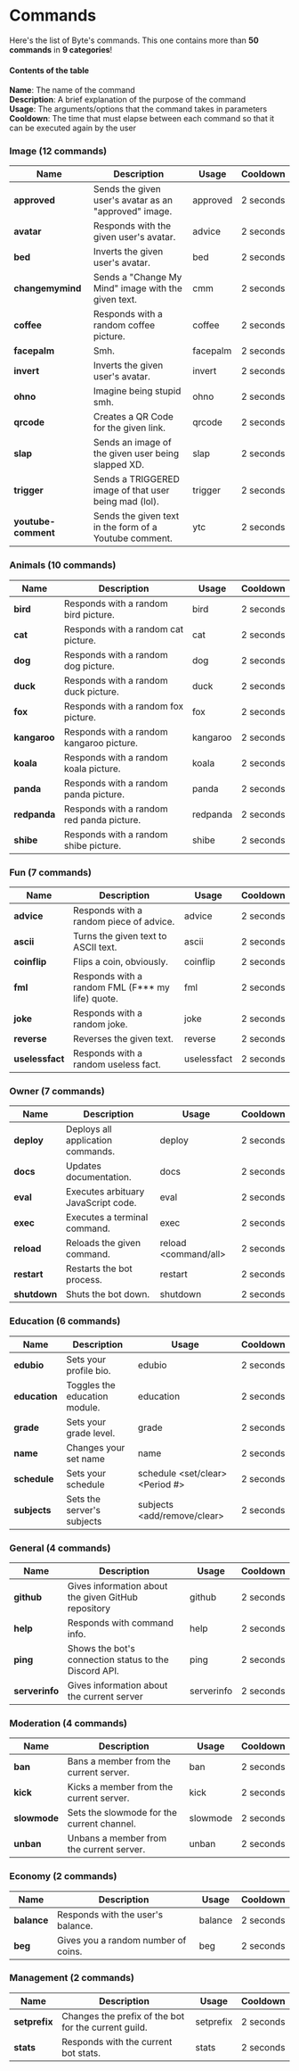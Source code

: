 # Commands  
Here's the list of Byte's commands. This one contains more than **50 commands** in **9 categories**!  

#### Contents of the table  
**Name**: The name of the command  
**Description**: A brief explanation of the purpose of the command  
**Usage**: The arguments/options that the command takes in parameters  
**Cooldown**: The time that must elapse between each command so that it can be executed again by the user

### Image (12 commands)

| Name                | Description                                            | Usage           | Cooldown  |
| ------------------- | ------------------------------------------------------ | --------------- | --------- |
| **approved**        | Sends the given user's avatar as an "approved" image.  | approved <User> | 2 seconds |
| **avatar**          | Responds with the given user's avatar.                 | advice <User>   | 2 seconds |
| **bed**             | Inverts the given user's avatar.                       | bed <User>      | 2 seconds |
| **changemymind**    | Sends a "Change My Mind" image with the given text.    | cmm <Text>      | 2 seconds |
| **coffee**          | Responds with a random coffee picture.                 | coffee          | 2 seconds |
| **facepalm**        | Smh.                                                   | facepalm <User> | 2 seconds |
| **invert**          | Inverts the given user's avatar.                       | invert <User>   | 2 seconds |
| **ohno**            | Imagine being stupid smh.                              | ohno <Text>     | 2 seconds |
| **qrcode**          | Creates a QR Code for the given link.                  | qrcode          | 2 seconds |
| **slap**            | Sends an image of the given user being slapped XD.     | slap <User>     | 2 seconds |
| **trigger**         | Sends a TRIGGERED image of that user being mad (lol).  | trigger <User>  | 2 seconds |
| **youtube-comment** | Sends the given text in the form of a Youtube comment. | ytc <Text>      | 2 seconds |

### Animals (10 commands)

| Name         | Description                               | Usage    | Cooldown  |
| ------------ | ----------------------------------------- | -------- | --------- |
| **bird**     | Responds with a random bird picture.      | bird     | 2 seconds |
| **cat**      | Responds with a random cat picture.       | cat      | 2 seconds |
| **dog**      | Responds with a random dog picture.       | dog      | 2 seconds |
| **duck**     | Responds with a random duck picture.      | duck     | 2 seconds |
| **fox**      | Responds with a random fox picture.       | fox      | 2 seconds |
| **kangaroo** | Responds with a random kangaroo picture.  | kangaroo | 2 seconds |
| **koala**    | Responds with a random koala picture.     | koala    | 2 seconds |
| **panda**    | Responds with a random panda picture.     | panda    | 2 seconds |
| **redpanda** | Responds with a random red panda picture. | redpanda | 2 seconds |
| **shibe**    | Responds with a random shibe picture.     | shibe    | 2 seconds |

### Fun (7 commands)

| Name            | Description                                      | Usage          | Cooldown  |
| --------------- | ------------------------------------------------ | -------------- | --------- |
| **advice**      | Responds with a random piece of advice.          | advice         | 2 seconds |
| **ascii**       | Turns the given text to ASCII text.              | ascii <text>   | 2 seconds |
| **coinflip**    | Flips a coin, obviously.                         | coinflip       | 2 seconds |
| **fml**         | Responds with a random FML (F*** my life) quote. | fml            | 2 seconds |
| **joke**        | Responds with a random joke.                     | joke           | 2 seconds |
| **reverse**     | Reverses the given text.                         | reverse <text> | 2 seconds |
| **uselessfact** | Responds with a random useless fact.             | uselessfact    | 2 seconds |

### Owner (7 commands)

| Name         | Description                         | Usage                | Cooldown  |
| ------------ | ----------------------------------- | -------------------- | --------- |
| **deploy**   | Deploys all application commands.   | deploy               | 2 seconds |
| **docs**     | Updates documentation.              | docs                 | 2 seconds |
| **eval**     | Executes arbituary JavaScript code. | eval <code>          | 2 seconds |
| **exec**     | Executes a terminal command.        | exec                 | 2 seconds |
| **reload**   | Reloads the given command.          | reload <command/all> | 2 seconds |
| **restart**  | Restarts the bot process.           | restart              | 2 seconds |
| **shutdown** | Shuts the bot down.                 | shutdown             | 2 seconds |

### Education (6 commands)

| Name          | Description                   | Usage                                     | Cooldown  |
| ------------- | ----------------------------- | ----------------------------------------- | --------- |
| **edubio**    | Sets your profile bio.        | edubio <bio>                              | 2 seconds |
| **education** | Toggles the education module. | education                                 | 2 seconds |
| **grade**     | Sets your grade level.        | grade                                     | 2 seconds |
| **name**      | Changes your set name         | name <First> <Last>                       | 2 seconds |
| **schedule**  | Sets your schedule            | schedule <set/clear> <Period #> <Subject> | 2 seconds |
| **subjects**  | Sets the server's subjects    | subjects <add/remove/clear> <Subject>     | 2 seconds |

### General (4 commands)

| Name           | Description                                           | Usage         | Cooldown  |
| -------------- | ----------------------------------------------------- | ------------- | --------- |
| **github**     | Gives information about the given GitHub repository   | github <repo> | 2 seconds |
| **help**       | Responds with command info.                           | help          | 2 seconds |
| **ping**       | Shows the bot's connection status to the Discord API. | ping          | 2 seconds |
| **serverinfo** | Gives information about the current server            | serverinfo    | 2 seconds |

### Moderation (4 commands)

| Name         | Description                                | Usage                 | Cooldown  |
| ------------ | ------------------------------------------ | --------------------- | --------- |
| **ban**      | Bans a member from the current server.     | ban <member> <reason> | 2 seconds |
| **kick**     | Kicks a member from the current server.    | kick <member>         | 2 seconds |
| **slowmode** | Sets the slowmode for the current channel. | slowmode <secs>       | 2 seconds |
| **unban**    | Unbans a member from the current server.   | unban <User ID>       | 2 seconds |

### Economy (2 commands)

| Name        | Description                         | Usage          | Cooldown  |
| ----------- | ----------------------------------- | -------------- | --------- |
| **balance** | Responds with the user's balance.   | balance <user> | 2 seconds |
| **beg**     | Gives you a random number of coins. | beg            | 2 seconds |

### Management (2 commands)

| Name          | Description                                          | Usage              | Cooldown  |
| ------------- | ---------------------------------------------------- | ------------------ | --------- |
| **setprefix** | Changes the prefix of the bot for the current guild. | setprefix <prefix> | 2 seconds |
| **stats**     | Responds with the current bot stats.                 | stats              | 2 seconds |


